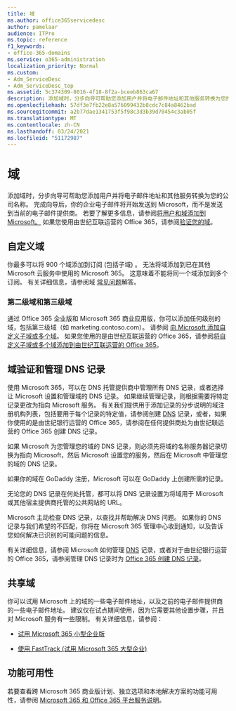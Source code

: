 ```yaml
---
title: 域
ms.author: office365servicedesc
author: pamelaar
audience: ITPro
ms.topic: reference
f1_keywords:
- office-365-domains
ms.service: o365-administration
localization_priority: Normal
ms.custom:
- Adm_ServiceDesc
- Adm_ServiceDesc_top
ms.assetid: 5c374309-8016-4f18-8f2a-bceeb863ca67
description: 添加域时，分步向导可帮助您添加用户并将电子邮件地址和其他服务转换为您的公司名称。 完成向导后，你的企业电子邮件将开始发送到 Microsoft，而不是发送到当前的电子邮件提供商。 若要了解更多信息，请参阅将用户和域添加到 Microsoft。 如果您使用由世纪互联运营的 Office 365，请参阅验证您的域。
ms.openlocfilehash: 57df3e7fb22e8a576099432b8cdc7c84a8462bad
ms.sourcegitcommit: a2b77dae1341753f5f98c3d3b39d70454c3ab05f
ms.translationtype: MT
ms.contentlocale: zh-CN
ms.lasthandoff: 03/24/2021
ms.locfileid: "51172987"
---
```

# <a name="domains"></a>域

添加域时，分步向导可帮助您添加用户并将电子邮件地址和其他服务转换为您的公司名称。 完成向导后，你的企业电子邮件将开始发送到 Microsoft，而不是发送到当前的电子邮件提供商。 若要了解更多信息，请参阅[将用户和域添加到 Microsoft。](https://support.office.com/article/6383f56d-3d09-4dcb-9b41-b5f5a5efd611) 如果您使用由世纪互联运营的 Office 365，请参阅[验证您的域](/office365/admin/setup/add-domain)。
  
## <a name="custom-domains"></a>自定义域

你最多可以将 900 个域添加到订阅 (包括子域) 。 无法将域添加到已在其他 Microsoft 云服务中使用的 Microsoft 365。 这意味着不能将同一个域添加到多个订阅。 有关详细信息，请参阅域 [常见问题](https://support.office.com/article/Domains-FAQ-1272bad0-4bd4-4796-8005-67d6fb3afc5a)解答。
  
### <a name="second-and-third-level-domains"></a>第二级域和第三级域

通过 Office 365 企业版和 Microsoft 365 商业应用版，你可以添加任何级别的域，包括第三级域（如 marketing.contoso.com）。 请参阅 [向 Microsoft 添加自定义子域或多个域](/office365/admin/setup/domains-faq)。 如果您使用的是由世纪互联运营的 Office 365，请参阅[将自定义子域或多个域添加到由世纪互联运营的 Office 365](/office365/admin/setup/domains-faq)。
  
## <a name="domain-verification-and-managing-dns-records"></a>域验证和管理 DNS 记录

使用 Microsoft 365，可以在 DNS 托管提供商中管理所有 DNS 记录，或者选择让 Microsoft 设置和管理域的 DNS 记录。 如果继续管理记录，则根据需要将特定记录更改为指向 Microsoft 服务。 有关我们提供用于添加记录的分步说明的域注册机构列表，包括要用于每个记录的特定值，请参阅创建 [DNS](/office365/admin/get-help-with-domains/create-dns-records-at-any-dns-hosting-provider) 记录，或者，如果你使用的是由世纪银行运营的 Office 365，请参阅在任何提供商处为由世纪联运营的 Office 365 创建 DNS 记录。 
  
如果 Microsoft 为您管理您的域的 DNS 记录，则必须先将域的名称服务器记录切换为指向 Microsoft，然后 Microsoft 设置您的服务，然后在 Microsoft 中管理您的域的 DNS 记录。
  
如果你的域在 GoDaddy 注册，Microsoft 可以在 GoDaddy 上创建所需的记录。 
  
无论您的 DNS 记录在何处托管，都可以将 DNS 记录设置为将域用于 Microsoft 或其他宿主提供商托管的公共网站的 URL。 
  
Microsoft 主动检查 DNS 记录，以查找并帮助解决 DNS 问题。 如果你的 DNS 记录与我们希望的不匹配，你将在 Microsoft 365 管理中心收到通知，以及告诉您如何解决已识别的可能问题的信息。
  
有关详细信息，请参阅 Microsoft 如何管理 [DNS](/office365/admin/setup/domains-faq) 记录，或者对于由世纪银行运营的 Office 365，请参阅管理 DNS 记录时为 [Office 365 创建 DNS 记录](/office365/admin/services-in-china/create-dns-records-when-you-manage-your-dns-records)。
  
## <a name="sharing-a-domain"></a>共享域

你可以试用 Microsoft 上的域的一些电子邮件地址，以及之前的电子邮件提供商的一些电子邮件地址。 建议仅在试点期间使用，因为它需要其他设置步骤，并且对 Microsoft 服务有一些限制。 有关详细信息，请参阅：
  
- [试用 Microsoft 365 小型企业版](https://support.office.com/article/39cee536-6a03-40cf-b9c1-f301bb6001d7)
    
- [使用 FastTrack (试用 Microsoft 365 大型企业) ](https://fasttrack.office.com/onboard)
    
## <a name="feature-availability"></a>功能可用性

若要查看跨 Microsoft 365 商业版计划、独立选项和本地解决方案的功能可用性，请参阅 [Microsoft 365 和 Office 365 平台服务说明](office-365-platform-service-description.md)。
